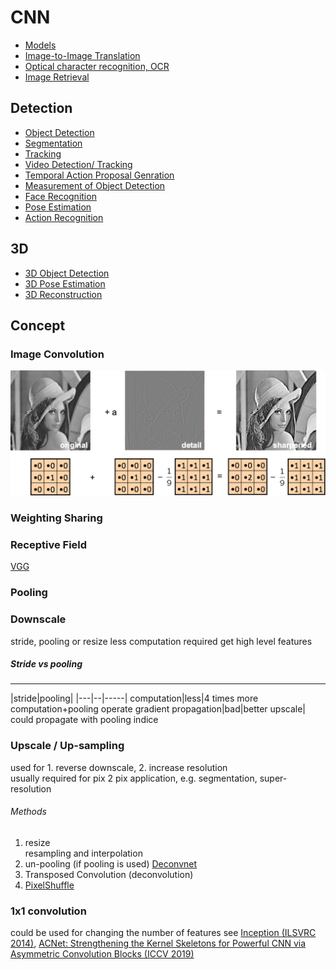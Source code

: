 # CNN
* [Models](/CNN/models.md)
* [Image-to-Image Translation](/CNN/img2img/index.md)
* [Optical character recognition, OCR](/CNN/optical_character_recognition.md)
* [Image Retrieval](/CNN/image_retrieval.md)
## Detection
* [Object Detection](/CNN/object_detection/object_detection.md)
* [Segmentation](/CNN/object_detection/segmentation.md)
* [Tracking](/CNN/object_detection/tracking.md)
* [Video Detection/ Tracking](/CNN/object_detection/video.md)
* [Temporal Action Proposal Genration](/CNN/object_detection/temporal_proposal.md)
* [Measurement of Object Detection](/CNN/object_detection/measurement.md)
* [Face Recognition](/CNN/object_detection/face.md)
* [Pose Estimation](/CNN/object_detection/pose.md)
* [Action Recognition](/CNN/object_detection/action.md)
## 3D
* [3D Object Detection](/CNN/3D/3D_object_detection.md)
* [3D Pose Estimation](/CNN/3D/3D_pose_estimation.md)
* [3D Reconstruction](/CNN/3D/3D_reconstruction.md)

## Concept
### Image Convolution
![](img/image_convolution.png)
### Weighting Sharing
### Receptive Field
[VGG](#vgg-iclr-2014)
### Pooling
### Downscale
stride, pooling or resize
less computation required 
get high level features
##### Stride vs pooling
---------
|stride|pooling|
|---|--|-----|
computation|less|4 times more computation+pooling operate
gradient propagation|bad|better
upscale|
could propagate with pooling indice
### Upscale / Up-sampling
used for 1. reverse downscale, 2. increase resolution  
usually required for pix 2 pix application, e.g. segmentation, super-resolution
###### Methods
1. resize  
resampling and interpolation
2. un-pooling (if pooling is used) [Deconvnet](#deconvnet-iccv-2015)
3. Transposed Convolution (deconvolution)
4. [PixelShuffle](#pixelshuffle-cvpr-2016)

### 1x1 convolution
could be used for changing the number of features
see [Inception (ILSVRC 2014)](#inception-ilsvrc-2014), 
[ACNet: Strengthening the Kernel Skeletons for Powerful CNN via Asymmetric Convolution Blocks (ICCV 2019)](https://arxiv.org/abs/1908.03930)

